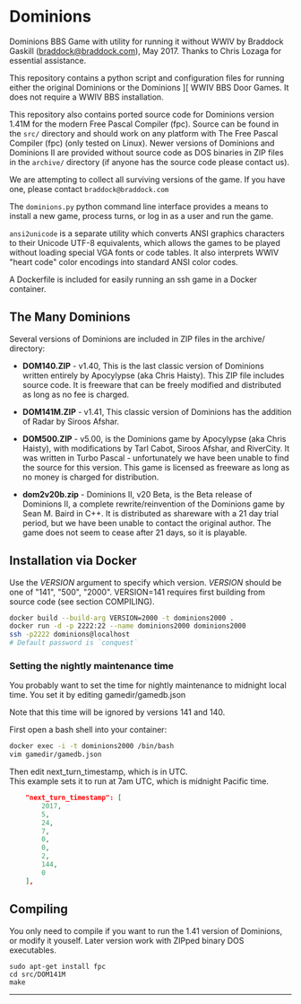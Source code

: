# Dominions

Dominions BBS Game with utility for running it without WWIV by Braddock Gaskill
(braddock@braddock.com), May 2017.  Thanks to Chris Lozaga for essential
assistance.

This repository contains a python script and configuration files for running
either the original Dominions or the Dominions ][ WWIV BBS Door Games.  It does
not require a WWIV BBS installation.

This repository also contains ported source code for Dominions version 1.41M
for the modern Free Pascal Compiler (fpc).  Source can be found in the `src/`
directory and should work on any platform with The Free Pascal Compiler (fpc)
(only tested on Linux).  Newer versions of Dominions and Dominions II are
provided without source code as DOS binaries in ZIP files in the `archive/`
directory (if anyone has the source code please contact us).

We are attempting to collect all surviving versions of the game.  If you have
one, please contact `braddock@braddock.com`

The `dominions.py` python command line interface provides a means to install a
new game, process turns, or log in as a user and run the game.  

`ansi2unicode` is a separate utility which converts ANSI graphics characters to
their Unicode UTF-8 equivalents, which allows the games to be played without
loading special VGA fonts or code tables.  It also interprets WWIV "heart code"
color encodings into standard ANSI color codes.

A Dockerfile is included for easily running an ssh game in a Docker container.

## The Many Dominions

Several versions of Dominions are included in ZIP files in the archive/ directory:

- **DOM140.ZIP** - v1.40, This is the last classic version of Dominions written
  entirely by Apocylypse (aka Chris Haisty).  This ZIP file includes source
code.  It is freeware that can be freely modified and distributed as long as no
fee is charged.

- **DOM141M.ZIP** - v1.41, This classic version of Dominions has the addition of Radar
  by Siroos Afshar.

- **DOM500.ZIP** - v5.00, is the Dominions game by Apocylypse (aka Chris Haisty), with
  modifications by Tarl Cabot, Siroos Afshar, and RiverCity.  It was written in
Turbo Pascal - unfortunately we have been unable to find the source for this
version.  This game is licensed as freeware as long as no money is charged for
distribution.

- **dom2v20b.zip** - Dominions II, v20 Beta, is the Beta release of Dominions
  II, a complete rewrite/reinvention of the Dominions game by Sean M. Baird in
C++.  It is distributed as shareware with a 21 day trial period, but we have
been unable to contact the original author.  The game does not seem to cease
after 21 days, so it is playable.

## Installation via Docker

Use the *VERSION* argument to specify which version.  *VERSION* should be one
of "141", "500", "2000".  VERSION=141 requires first building from source code (see
section COMPILING).

```bash
docker build --build-arg VERSION=2000 -t dominions2000 .
docker run -d -p 2222:22 --name dominions2000 dominions2000
ssh -p2222 dominions@localhost
# Default password is `conquest`
```

### Setting the nightly maintenance time

You probably want to set the time for nightly maintenance
to midnight local time.  You set it by editing gamedir/gamedb.json

Note that this time will be ignored by versions 141 and 140.

First open a bash shell into your container:

```bash
docker exec -i -t dominions2000 /bin/bash
vim gamedir/gamedb.json
```

Then edit next\_turn\_timestamp, which is in UTC.  
This example sets it to run at 7am UTC, which is midnight Pacific time.

```json
    "next_turn_timestamp": [
        2017,
        5,
        24,
        7,
        0,
        0,
        2,
        144,
        0
    ],
```

## Compiling

You only need to compile if you want to run the 1.41 version of Dominions, or
modify it youself.  Later version work with ZIPped binary DOS executables.

```
sudo apt-get install fpc
cd src/DOM141M
make
```

---
